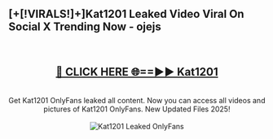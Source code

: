 <h2>[+[!VIRALS!]+]Kat1201 Leaked Video Viral On Social X Trending Now - ojejs</h2>
<br>
<div align="center">
<h2><a href="https://libra.edu.pl?Kat1201" rel="nofollow">🔴 CLICK HERE 🌐==►► Kat1201</a></h2>
<br>
Get Kat1201 OnlyFans leaked all content. Now you can access all videos and pictures of Kat1201 OnlyFans. New Updated Files 2025!
<br>
<br>
<a href="https://libra.edu.pl?Kat1201" rel="nofollow" data-target="animated-image.originalLink"><img src="https://i.ibb.co.com/WyWwxjT/player-gif2.gif" alt="Kat1201 Leaked OnlyFans" style="max-width: 100%; display: inline-block;" data-target="animated-image.originalImage"></a>
</div>
<br>
